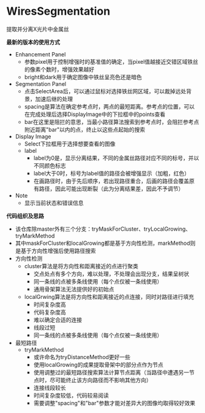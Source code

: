 # WiresSegmentation
提取并分离X光片中金属丝

**最新的版本的使用方式**
* Enhancement Panel
  * 参数pixel用于控制增强时的基准值的确定，当pixel值越接近交错区域铁丝的像素个数时，增强效果越好
  * bright和dark用于确定图像中铁丝呈亮色还是暗色
* Segmentation Panel
  * 点击SelectArea后，可以通过鼠标对选择铁丝网区域，可以裁掉远处背景，加速后继的处理
  * spacing是算法在确定参考点时，两点的最短距离。参考点的位置，可以在完成处理后选择DisplayImage中的下拉框中的points查看
  * bar在这里是阻拦的意思，当最小路径算法搜索到参考点时，会阻拦参考点附近距离"bar"以内的点，终止以这些点起始的搜索
* Display Image
  * Select下拉框用于选择想要查看的图像
  * label
    * label为0是，显示分离结果，不同的金属丝路径对应不同的标号，并以不同颜色标志
    * label大于0时，标号为label值的路径会被增强显示（加粗，红色）
    * 在画路径时，由于先后顺序，若出现路径重合，后画的路径会覆盖原有路径，因此可能出现断裂（此为分离结果差，因此不予调节）
* Note
  * 显示当前状态和错误信息

**代码组织及思路**
* 该仓库除master外有三个分支：tryMaskForCluster、tryLocalGrowing、tryMarkMethod
* 其中maskForCluster和localGrowing都是基于方向性检测，markMethod则是基于方向性增强后使用路径搜索
* 方向性检测
  * cluster算法是将方向性和距离接近的点进行聚类
    * 交点处点有多个方向，难以处理，不处理会出现分支，结果呈树状
    * 同一条线的点被多条线使用（每个点仅被一条线使用）
    * 通用骨架算法无法提供好的初始点
  * localGrwing算法是将方向性和距离接近的点连接，同时对路径进行填充
    * 时间复杂度高
    * 代码复杂度高
    * 难以确定合适的连接
    * 线段过短
    * 同一条线的点被多条线使用（每个点仅被一条线使用）
* 最短路径
  * tryMarkMethod
    * 或许命名为tryDistanceMethod更好一些
    * 使用localGrowing的成果提取骨架中的部分点作为节点
    * 使用调整过的最短路径搜索算法计算节点距离（当路径中遭遇另一节点时，尽可能终止该方向路径而不影响其他方向）
    * 连接线段较长
    * 时间复杂度较低，代码较易阅读
    * 需要调整"spacing"和"bar"参数才能对差异大的图像均取得较好效果
